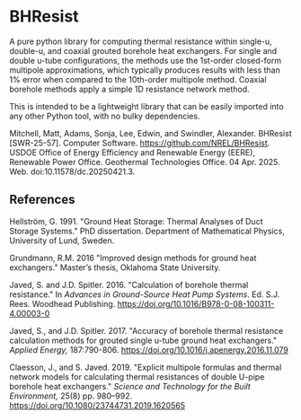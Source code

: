 # BHResist

A pure python library for computing thermal resistance within single-u, double-u, and coaxial grouted borehole heat exchangers. For single and double u-tube configurations, the methods use the 1st-order closed-form multipole approximations, which typically produces results with less than 1% error when compared to the 10th-order multipole method. Coaxial borehole methods apply a simple 1D resistance network method.

This is intended to be a lightweight library that can be easily imported into any other Python tool, with no bulky dependencies.

Mitchell, Matt, Adams, Sonja, Lee, Edwin, and Swindler, Alexander. BHResist [SWR-25-57]. Computer Software. https://github.com/NREL/BHResist. USDOE Office of Energy Efficiency and Renewable Energy (EERE), Renewable Power Office. Geothermal Technologies Office. 04 Apr. 2025. Web. doi:10.11578/dc.20250421.3.

## References

Hellström, G. 1991. "Ground Heat Storage: Thermal Analyses of Duct Storage Systems." PhD dissertation. Department of Mathematical Physics, University of Lund, Sweden.

Grundmann, R.M. 2016 "Improved design methods for ground heat exchangers." Master’s thesis, Oklahoma State University.

Javed, S. and J.D. Spitler. 2016. "Calculation of borehole thermal resistance." In _Advances in Ground-Source Heat Pump Systems_. Ed. S.J. Rees. Woodhead Publishing. https://doi.org/10.1016/B978-0-08-100311-4.00003-0

Javed, S., and J.D. Spitler. 2017. "Accuracy of borehole thermal resistance calculation methods for grouted single u-tube ground heat exchangers." _Applied Energy,_ 187:790-806. https://doi.org/10.1016/j.apenergy.2016.11.079

Claesson, J., and S. Javed. 2019. "Explicit multipole formulas and thermal network models for calculating thermal resistances of double U-pipe borehole heat exchangers." _Science and Technology for the Built Environment,_ 25(8) pp. 980–992. https://doi.org/10.1080/23744731.2019.1620565
